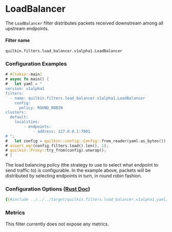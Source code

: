 # LoadBalancer

The `LoadBalancer` filter distributes packets received downstream among all upstream endpoints.

#### Filter name
```text
quilkin.filters.load_balancer.v1alpha1.LoadBalancer
```

### Configuration Examples
```rust
# #[tokio::main]
# async fn main() {
#   let yaml = "
version: v1alpha1
filters:
  - name: quilkin.filters.load_balancer.v1alpha1.LoadBalancer
    config:
      policy: ROUND_ROBIN
clusters:
  default:
    localities:
        - endpoints:
            - address: 127.0.0.1:7001
# ";
#   let config = quilkin::config::Config::from_reader(yaml.as_bytes()).unwrap();
# assert_eq!(config.filters.load().len(), 1);
# quilkin::Proxy::try_from(config).unwrap();
# }
```

The load balancing policy (the strategy to use to select what endpoint to send traffic to) is configurable.
In the example above, packets will be distributed by selecting endpoints in turn, in round robin fashion.

### Configuration Options ([Rust Doc](../../api/quilkin/filters/load_balancer/struct.Config.html))

```yaml
{{#include ../../../target/quilkin.filters.load_balancer.v1alpha1.yaml}}
```

### Metrics

This filter currently does not expose any metrics.
